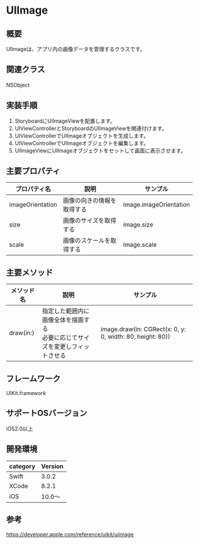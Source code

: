 # UIImage

## 概要
UIImageは、アプリ内の画像データを管理するクラスです。

## 関連クラス
NSObject
　
## 実装手順
1. StoryboardにUIImageViewを配置します。
2. UIViewControllerとStoryboardのUIImageViewを関連付けます。
3. UIViewControllerでUIImageオブジェクトを生成します。
4. UIViewControllerでUIImageオブジェクトを編集します。
5. UIImageViewにUIImageオブジェクトをセットして画面に表示させます。

## 主要プロパティ

|プロパティ名|説明|サンプル|
|---|---|---|
|imageOrientation | 画像の向きの情報を取得する | image.imageOrientation |
|size | 画像のサイズを取得する | image.size |
|scale | 画像のスケールを取得する | image.scale |


## 主要メソッド

|メソッド名|説明|サンプル|
|---|---|---|
|draw(in:) | 指定した範囲内に画像全体を描画する <br> 必要に応じてサイズを変更しフィットさせる | image.draw(in: CGRect(x: 0, y: 0, width: 80, height: 80)) |

## フレームワーク
UIKit.framework

## サポートOSバージョン
iOS2.0以上

## 開発環境
|category | Version|
|---|---|
| Swift | 3.0.2 |
| XCode | 8.2.1 |
| iOS | 10.0〜 |

## 参考
https://developer.apple.com/reference/uikit/uiimage
